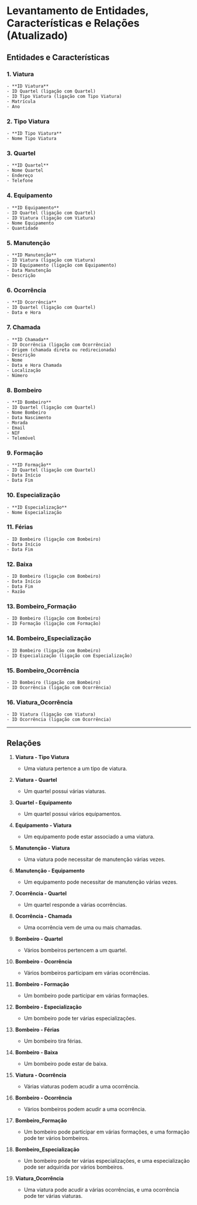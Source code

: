 # Levantamento de Entidades, Características e Relações (Atualizado)

## Entidades e Características

### 1. **Viatura**

    - **ID Viatura**
    - ID Quartel (ligação com Quartel)
    - ID Tipo Viatura (ligação com Tipo Viatura)
    - Matrícula
    - Ano

### 2. **Tipo Viatura**

    - **ID Tipo Viatura**
    - Nome Tipo Viatura

### 3. **Quartel**

    - **ID Quartel**
    - Nome Quartel
    - Endereço
    - Telefone

### 4. **Equipamento**

    - **ID Equipamento**
    - ID Quartel (ligação com Quartel)
    - ID Viatura (ligação com Viatura)
    - Nome Equipamento
    - Quantidade

### 5. **Manutenção**

    - **ID Manutenção**
    - ID Viatura (ligação com Viatura)
    - ID Equipamento (ligação com Equipamento)
    - Data Manutenção
    - Descrição

### 6. **Ocorrência**

    - **ID Ocorrência**
    - ID Quartel (ligação com Quartel)
    - Data e Hora

### 7. **Chamada**

    - **ID Chamada**
    - ID Ocorrência (ligação com Ocorrência)
    - Origem (chamada direta ou redirecionada)
    - Descrição
    - Nome
    - Data e Hora Chamada
    - Localização
    - Número

### 8. **Bombeiro**

    - **ID Bombeiro**
    - ID Quartel (ligação com Quartel)
    - Nome Bombeiro
    - Data Nascimento
    - Morada
    - Email
    - NIF
    - Telemóvel

### 9. **Formação**

    - **ID Formação**
    - ID Quartel (ligação com Quartel)
    - Data Início
    - Data Fim

### 10. **Especialização**

    - **ID Especialização**
    - Nome Especialização

### 11. **Férias**

    - ID Bombeiro (ligação com Bombeiro)
    - Data Início
    - Data Fim

### 12. **Baixa**

    - ID Bombeiro (ligação com Bombeiro)
    - Data Início
    - Data Fim
    - Razão

### 13. **Bombeiro_Formação**

    - ID Bombeiro (ligação com Bombeiro)
    - ID Formação (ligação com Formação)

### 14. **Bombeiro_Especialização**

    - ID Bombeiro (ligação com Bombeiro)
    - ID Especialização (ligação com Especialização)

### 15. **Bombeiro_Ocorrência**

    - ID Bombeiro (ligação com Bombeiro)
    - ID Ocorrência (ligação com Ocorrência)

### 16. **Viatura_Ocorrência**

    - ID Viatura (ligação com Viatura)
    - ID Ocorrência (ligação com Ocorrência)

---

## Relações

1. **Viatura - Tipo Viatura**
    - Uma viatura pertence a um tipo de viatura.

2. **Viatura - Quartel**
    - Um quartel possui várias viaturas.

3. **Quartel - Equipamento**
    - Um quartel possui vários equipamentos.

4. **Equipamento - Viatura**
    - Um equipamento pode estar associado a uma viatura.

5. **Manutenção - Viatura**
    - Uma viatura pode necessitar de manutenção várias vezes.

6. **Manutenção - Equipamento**
    - Um equipamento pode necessitar de manutenção várias vezes.

7. **Ocorrência - Quartel**
    - Um quartel responde a várias ocorrências.

8. **Ocorrência - Chamada**
    - Uma ocorrência vem de uma ou mais chamadas.

9. **Bombeiro - Quartel**
    - Vários bombeiros pertencem a um quartel.

10. **Bombeiro - Ocorrência**
    - Vários bombeiros participam em várias ocorrências.

11. **Bombeiro - Formação**
    - Um bombeiro pode participar em várias formações.

12. **Bombeiro - Especialização**
    - Um bombeiro pode ter várias especializações.

13. **Bombeiro - Férias**
    - Um bombeiro tira férias.

14. **Bombeiro - Baixa**
    - Um bombeiro pode estar de baixa.

15. **Viatura - Ocorrência**
    - Várias viaturas podem acudir a uma ocorrência.

16. **Bombeiro - Ocorrência**
    - Vários bombeiros podem acudir a uma ocorrência.

17. **Bombeiro_Formação**
    - Um bombeiro pode participar em várias formações, e uma formação pode ter vários bombeiros.

18. **Bombeiro_Especialização**
    - Um bombeiro pode ter várias especializações, e uma especialização pode ser adquirida por vários bombeiros.

19. **Viatura_Ocorrência**
    - Uma viatura pode acudir a várias ocorrências, e uma ocorrência pode ter várias viaturas.
